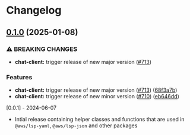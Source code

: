 # Changelog

## [0.1.0](https://github.com/aws/language-servers/compare/lsp-core-v0.0.1...lsp-core/v0.1.0) (2025-01-08)


### ⚠ BREAKING CHANGES

* **chat-client:** trigger release of new major version ([#713](https://github.com/aws/language-servers/issues/713))

### Features

* **chat-client:** trigger release of new major version ([#713](https://github.com/aws/language-servers/issues/713)) ([68f3a7b](https://github.com/aws/language-servers/commit/68f3a7b5592c146b023c28ce0087a8615009db8b))
* **chat-client:** trigger release of new minor version ([#710](https://github.com/aws/language-servers/issues/710)) ([eb646dd](https://github.com/aws/language-servers/commit/eb646dd4cb633cea2709b397aa40b686fe528fc5))

[0.0.1] - 2024-06-07

- Intial release containing helper classes and functions that are used in `@aws/lsp-yaml`, `@aws/lsp-json` and other packages
